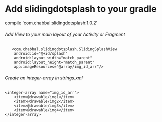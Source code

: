 
# Add slidingdotsplash to your gradle

compile 'com.chabbal:slidingdotsplash:1.0.2'

###### Add View to your main layout of your Activity or Fragment

       <com.chabbal.slidingdotsplash.SlidingSplashView
        android:id="@+id/splash"
        android:layout_width="match_parent"
        android:layout_height="match_parent"
        app:imageResources="@array/img_id_arr"/>
        
###### Create an integer-array in strings.xml

    <integer-array name="img_id_arr">
        <item>@drawable/img1</item>
        <item>@drawable/img2</item>
        <item>@drawable/img3</item>
        <item>@drawable/img4</item>
    </integer-array>
